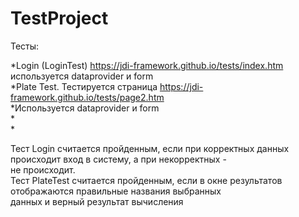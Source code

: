 # TestProject

Тесты: 

*Login (LoginTest) https://jdi-framework.github.io/tests/index.htm  используется dataprovider и form<br />
*Plate Test. Тестируется страница https://jdi-framework.github.io/tests/page2.htm  <br />
*Используется dataprovider и form<br />
*<br />
*<br />


Тест Login считается пройденным, если при корректных данных происходит вход в систему, а при некорректных - <br />
не происходит.<br />
Тест PlateTest считается пройденным, если в окне  результатов отображаются  правильные названия выбранных <br />
данных и верный результат вычисления <br />
